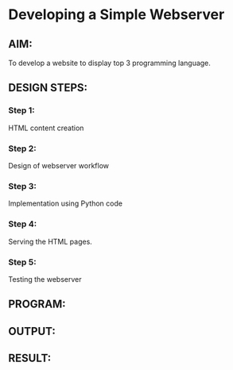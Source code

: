 # Developing a Simple Webserver
## AIM:
To develop a website to display top 3 programming language.

## DESIGN STEPS:
### Step 1: 
HTML content creation
### Step 2:
Design of webserver workflow
### Step 3:
Implementation using Python code
### Step 4:
Serving the HTML pages.
### Step 5:
Testing the webserver
## PROGRAM:


## OUTPUT:


## RESULT:
